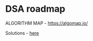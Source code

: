 # DSA roadmap
ALGORITHM MAP  - https://algomap.io/


Solutions - [here](https://github.com/harish-AK/DSA-roadmap/blob/main/AlGORITHM%20MAP.ipynb)
